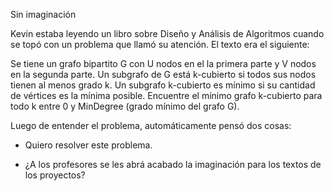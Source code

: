 
Sin imaginación

Kevin estaba leyendo un libro sobre Diseño y Análisis de Algoritmos
cuando se topó con un problema que llamó su atención. El texto era el
siguiente:

Se tiene un grafo bipartito G con U nodos en el la primera parte y V
nodos en la segunda parte. Un subgrafo de G está k-cubierto si todos sus
nodos tienen al menos grado k. Un subgrafo k-cubierto es mínimo si su
cantidad de vértices es la mínima posible. Encuentre el mínimo grafo
k-cubierto para todo k entre 0 y MinDegree (grado mínimo del grafo G).

Luego de entender el problema, automáticamente pensó dos cosas:

-   Quiero resolver este problema.

-   ¿A los profesores se les abrá acabado la imaginación para los textos
    de los proyectos?
